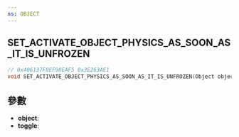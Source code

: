 ```yaml
---
ns: OBJECT
---
```

## SET_ACTIVATE_OBJECT_PHYSICS_AS_SOON_AS_IT_IS_UNFROZEN

```c
// 0x406137F8EF90EAF5 0x3E263AE1
void SET_ACTIVATE_OBJECT_PHYSICS_AS_SOON_AS_IT_IS_UNFROZEN(Object object, BOOL toggle);
```


## 參數
* **object**: 
* **toggle**: 

